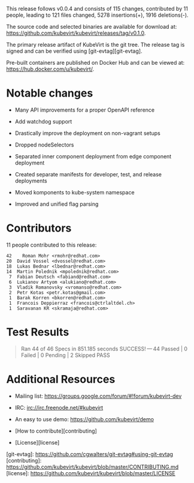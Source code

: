 This release follows v0.0.4 and consists of 115 changes, contributed by
11 people, leading to 121 files changed, 5278 insertions(+), 1916
deletions(-).

The source code and selected binaries are available for download at:
<https://github.com/kubevirt/kubevirt/releases/tag/v0.1.0>.

The primary release artifact of KubeVirt is the git tree. The release
tag is signed and can be verified using \[git-evtag\]\[git-evtag\].

Pre-built containers are published on Docker Hub and can be viewed at:
<https://hub.docker.com/u/kubevirt/>.

Notable changes
===============

-   Many API improvements for a proper OpenAPI reference

-   Add watchdog support

-   Drastically improve the deployment on non-vagrant setups

-   Dropped nodeSelectors

-   Separated inner component deployment from edge component deployment

-   Created separate manifests for developer, test, and release
    deployments

-   Moved komponents to kube-system namespace

-   Improved and unified flag parsing

Contributors
============

11 people contributed to this release:

    42    Roman Mohr <rmohr@redhat.com>
    20  David Vossel <dvossel@redhat.com>
    18  Lukas Bednar <lbednar@redhat.com>
    14  Martin Polednik <mpolednik@redhat.com>
     7  Fabian Deutsch <fabiand@redhat.com>
     6  Lukianov Artyom <alukiano@redhat.com>
     3  Vladik Romanovsky <vromanso@redhat.com>
     2  Petr Kotas <petr.kotas@gmail.com>
     1  Barak Korren <bkorren@redhat.com>
     1  Francois Deppierraz <francois@ctrlaltdel.ch>
     1  Saravanan KR <skramaja@redhat.com>

Test Results
============

> Ran 44 of 46 Specs in 851.185 seconds SUCCESS! — 44 Passed | 0 Failed
> | 0 Pending | 2 Skipped PASS

Additional Resources
====================

-   Mailing list: <https://groups.google.com/forum/#!forum/kubevirt-dev>

-   IRC: <irc://irc.freenode.net/#kubevirt>

-   An easy to use demo: <https://github.com/kubevirt/demo>

-   \[How to contribute\]\[contributing\]

-   \[License\]\[license\]

\[git-evtag\]: <https://github.com/cgwalters/git-evtag#using-git-evtag>
\[contributing\]:
<https://github.com/kubevirt/kubevirt/blob/master/CONTRIBUTING.md>
\[license\]: <https://github.com/kubevirt/kubevirt/blob/master/LICENSE>
